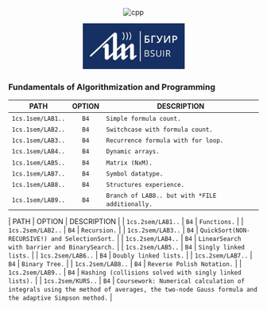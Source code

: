 <div align="center">
<p>
  <img alt="cpp" src="https://img.shields.io/badge/c++-%2300599C.svg?style=for-the-badge&logo=c%2B%2B&logoColor=white">
</p>
</div>
<div align="center">
  <img src="./assets/main.jpg" width=205px >
</div>

### Fundamentals of Algorithmization and Programming
| PATH | OPTION | DESCRIPTION |
| ------- | :-----: | ------- |
| `1cs.1sem/LAB1..` | `B4` | `Simple formula count.` |
| `1cs.1sem/LAB2..` | `B4` | `Switchcase with formula count.` |
| `1cs.1sem/LAB3..` | `B4` | `Recurrence formula with for loop.` |
| `1cs.1sem/LAB4..` | `B4` | `Dynamic arrays.` |
| `1cs.1sem/LAB5..` | `B4` | `Matrix (NxM).` |
| `1cs.1sem/LAB7..` | `B4` | `Symbol datatype.` |
| `1cs.1sem/LAB8..` | `B4` | `Structures experience.` |
| `1cs.1sem/LAB9..` | `B4` | `Branch of LAB8.. but with *FILE additionally.` |

| PATH | OPTION | DESCRIPTION |
| `1cs.2sem/LAB1..` | `B4` | `Functions.` |
| `1cs.2sem/LAB2..` | `B4` | `Recursion.` |
| `1cs.2sem/LAB3..` | `B4` | `QuickSort(NON-RECURSIVE!) and SelectionSort.` |
| `1cs.2sem/LAB4..` | `B4` | `LinearSearch with barrier and BinarySearch.` |
| `1cs.2sem/LAB5..` | `B4` | `Singly linked lists.` |
| `1cs.2sem/LAB6..` | `B4` | `Doubly linked lists.` |
| `1cs.2sem/LAB7..` | `B4` | `Binary Tree.` |
| `1cs.2sem/LAB8..` | `B4` | `Reverse Polish Notation.` |
| `1cs.2sem/LAB9..` | `B4` | `Hashing (collisions solved with singly linked lists).` |
| `1cs.2sem/KURS..` | `B4` | `Coursework: Numerical calculation of integrals using the method of averages, the two-node Gauss formula and the adaptive Simpson method.` |